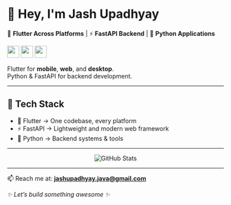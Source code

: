 # 👋 Hey, I'm Jash Upadhyay

🎯 **Flutter Across Platforms** | ⚡ **FastAPI Backend** | 🐍 **Python Applications**

<img src="https://img.shields.io/badge/Flutter-02569B?style=for-the-badge&logo=flutter&logoColor=white" height="28"/>
<img src="https://img.shields.io/badge/FastAPI-009688?style=for-the-badge&logo=fastapi&logoColor=white" height="28"/>
<img src="https://img.shields.io/badge/Python-3776AB?style=for-the-badge&logo=python&logoColor=white" height="28"/>

Flutter for **mobile**, **web**, and **desktop**.  
Python & FastAPI for backend development.

---

## 🚀 Tech Stack

- 💙 Flutter → One codebase, every platform  
- ⚡ FastAPI → Lightweight and modern web framework  
- 🐍 Python → Backend systems & tools

---

<p align="center">
  <img src="https://github-readme-stats.vercel.app/api?username=YourUsername&show_icons=true&theme=tokyonight" alt="GitHub Stats" />
</p>

---

📫 Reach me at: **jashupadhyay.java@gmail.com**

_✨ Let’s build something awesome ✨_
